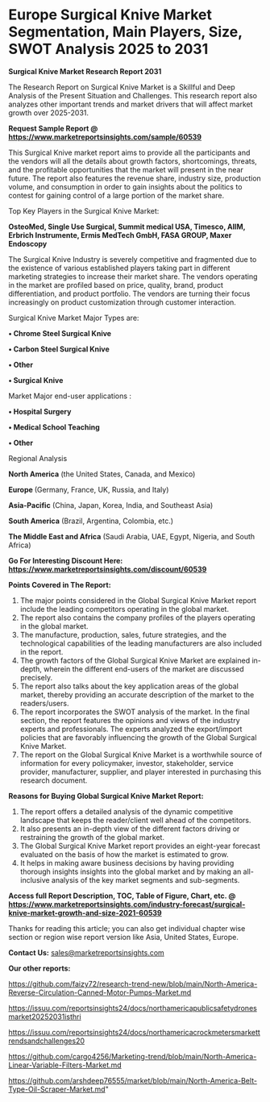  # Europe Surgical Knive Market Segmentation, Main Players, Size, SWOT Analysis 2025 to 2031

<strong>Surgical Knive Market Research Report 2031</strong>

The Research Report on Surgical Knive Market is a Skillful and Deep Analysis of the Present Situation and Challenges. This research report also analyzes other important trends and market drivers that will affect market growth over 2025-2031.

<strong>Request Sample Report @ <a href=https://www.marketreportsinsights.com/sample/60539>https://www.marketreportsinsights.com/sample/60539</a></strong>

This Surgical Knive market report aims to provide all the participants and the vendors will all the details about growth factors, shortcomings, threats, and the profitable opportunities that the market will present in the near future. The report also features the revenue share, industry size, production volume, and consumption in order to gain insights about the politics to contest for gaining control of a large portion of the market share.

Top Key Players in the Surgical Knive Market:

<strong>OsteoMed, Single Use Surgical, Summit medical USA, Timesco, AIIM, Erbrich Instrumente, Ermis MedTech GmbH, FASA GROUP, Maxer Endoscopy</strong>

The Surgical Knive Industry is severely competitive and fragmented due to the existence of various established players taking part in different marketing strategies to increase their market share. The vendors operating in the market are profiled based on price, quality, brand, product differentiation, and product portfolio. The vendors are turning their focus increasingly on product customization through customer interaction.

Surgical Knive Market Major Types are:

<strong>• Chrome Steel Surgical Knive

• Carbon Steel Surgical Knive

• Other

• Surgical Knive</strong>

Market Major end-user applications :

<strong>• Hospital Surgery

• Medical School Teaching

• Other</strong>

Regional Analysis

</u><strong><b>North America</b></strong> (the United States, Canada, and Mexico)

<strong><b>Europe </b></strong>(Germany, France, UK, Russia, and Italy)

<strong><b>Asia-Pacific</b></strong> (China, Japan, Korea, India, and Southeast Asia)

<strong><b>South America</b></strong> (Brazil, Argentina, Colombia, etc.)

<strong><b>The Middle East and Africa</b></strong> (Saudi Arabia, UAE, Egypt, Nigeria, and South Africa)

<strong>Go For Interesting Discount Here: <a href=https://www.marketreportsinsights.com/discount/60539>https://www.marketreportsinsights.com/discount/60539</a></strong>

<strong>Points Covered in The Report:</strong>
<ol>
  <li>The major points considered in the Global Surgical Knive Market report include the leading competitors operating in the global market.</li>
  <li>The report also contains the company profiles of the players operating in the global market.</li>
  <li>The manufacture, production, sales, future strategies, and the technological capabilities of the leading manufacturers are also included in the report.</li>
  <li>The growth factors of the Global Surgical Knive Market are explained in-depth, wherein the different end-users of the market are discussed precisely.</li>
  <li>The report also talks about the key application areas of the global market, thereby providing an accurate description of the market to the readers/users.</li>
  <li>The report incorporates the SWOT analysis of the market. In the final section, the report features the opinions and views of the industry experts and professionals. The experts analyzed the export/import policies that are favorably influencing the growth of the Global Surgical Knive Market.</li>
  <li>The report on the Global Surgical Knive Market is a worthwhile source of information for every policymaker, investor, stakeholder, service provider, manufacturer, supplier, and player interested in purchasing this research document.</li>
</ol>
<strong>Reasons for Buying Global Surgical Knive Market Report:</strong>

<ol>
  <li>The report offers a detailed analysis of the dynamic competitive landscape that keeps the reader/client well ahead of the competitors.</li>
  <li>It also presents an in-depth view of the different factors driving or restraining the growth of the global market.</li>
  <li>The Global Surgical Knive Market report provides an eight-year forecast evaluated on the basis of how the market is estimated to grow.</li>
  <li>It helps in making aware business decisions by having providing thorough insights insights into the global market and by making an all-inclusive analysis of the key market segments and sub-segments.</li>
</ol>
<strong>Access full Report Description, TOC, Table of Figure, Chart, etc. @ <a href=https://www.marketreportsinsights.com/industry-forecast/surgical-knive-market-growth-and-size-2021-60539>https://www.marketreportsinsights.com/industry-forecast/surgical-knive-market-growth-and-size-2021-60539</a></strong>


Thanks for reading this article; you can also get individual chapter wise section or region wise report version like Asia, United States, Europe.

<strong>Contact Us:</strong>
sales@marketreportsinsights.com

<strong>Our other reports:</strong>

<a href=https://github.com/faizy72/research-trend-new/blob/main/North-America-Reverse-Circulation-Canned-Motor-Pumps-Market.md>https://github.com/faizy72/research-trend-new/blob/main/North-America-Reverse-Circulation-Canned-Motor-Pumps-Market.md</a>

<a href=https://issuu.com/reportsinsights24/docs/northamericapublicsafetydronesmarket20252031isthri>https://issuu.com/reportsinsights24/docs/northamericapublicsafetydronesmarket20252031isthri</a>

<a href=https://issuu.com/reportsinsights24/docs/northamericacrockmetersmarkettrendsandchallenges20>https://issuu.com/reportsinsights24/docs/northamericacrockmetersmarkettrendsandchallenges20</a>

<a href=https://github.com/cargo4256/Marketing-trend/blob/main/North-America-Linear-Variable-Filters-Market.md>https://github.com/cargo4256/Marketing-trend/blob/main/North-America-Linear-Variable-Filters-Market.md</a>

<a href=https://github.com/arshdeep76555/market/blob/main/North-America-Belt-Type-Oil-Scraper-Market.md>https://github.com/arshdeep76555/market/blob/main/North-America-Belt-Type-Oil-Scraper-Market.md</a>"
